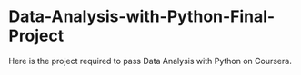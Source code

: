# Data-Analysis-with-Python-Final-Project
Here is the project required to pass Data Analysis with Python on Coursera.
